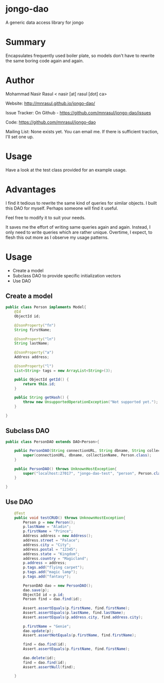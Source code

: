 jongo-dao
=========

A generic data access library for jongo

Summary
=======
Encapsulates frequently used boiler plate, so models don't have to rewrite the same
boring code again and again.

Author
======
Mohammad Nasir Rasul < nasir [at] rasul [dot] ca>

Website: http://mnrasul.github.io/jongo-dao/

Issue Tracker: On Github - https://github.com/mnrasul/jongo-dao/issues

Code: https://github.com/mnrasul/jongo-dao

Mailing List: None exists yet. You can email me. If there is sufficient traction, I'll set one up.


Usage
=====
Have a look at the test class provided for an example usage.


Advantages
==========
I find it tedious to rewrite the same kind of queries for similar objects. I built this DAO for myself. 
Perhaps someone will find it useful.

Feel free to modify it to suit your needs.

It saves me the effort of writing same queries again and again. Instead, I only need to write queries
which are rather unique. Overtime, I expect, to flesh this out more as I observe my usage patterns.

Usage
=====
* Create a model
* Subclass DAO to provide specific initialization vectors
* Use DAO
 
## Create a model

```java
public class Person implements Model{
    @Id
    ObjectId id;
    
    @JsonProperty("fn")
    String firstName;
    
    @JsonProperty("ln")
    String lastName;
    
    @JsonProperty("a")
    Address address;
    
    @JsonProperty("l")
    List<String> tags = new ArrayList<String>(3);
    
    public ObjectId getId() {
        return this.id;
    }

    public String getHash() {
        throw new UnsupportedOperationException("Not supported yet."); //To change body of generated methods, choose Tools | Templates.
    }
    
}
```



## Subclass DAO
```java
public class PersonDAO extends DAO<Person>{

    public PersonDAO(String connectionURL, String dbname, String collectionName, Class<Person> type) throws UnknownHostException {
        super(connectionURL, dbname, collectionName, Person.class);
    }
    
    public PersonDAO() throws UnknownHostException{
        super("localhost:27017", "jongo-dao-test", "person", Person.class);
    }
    
}
```

## Use DAO
```java
    @Test
    public void testCRUD() throws UnknownHostException{
        Person p = new Person();
        p.lastName = "Aladin";
        p.firstName = "Prince";
        Address address = new Address();
        address.street = "Palace";
        address.city = "City";
        address.postal = "12345";
        address.state = "Kingdom";
        address.country = "Magicland";
        p.address = address;
        p.tags.add("flying carpet");
        p.tags.add("magic lamp");
        p.tags.add("fantasy");
        
        PersonDAO dao = new PersonDAO();
        dao.save(p);
        ObjectId id = p.id;
        Person find = dao.find(id);
        
        Assert.assertEquals(p.firstName, find.firstName);
        Assert.assertEquals(p.lastName, find.lastName);
        Assert.assertEquals(p.address.city, find.address.city);
        
        p.firstName = "Genie";
        dao.update(p);
        Assert.assertNotEquals(p.firstName, find.firstName);
        
        find = dao.find(id);
        Assert.assertEquals(p.firstName, find.firstName);
        
        dao.delete(id);
        find = dao.find(id);
        Assert.assertNull(find);
        
    }
```
